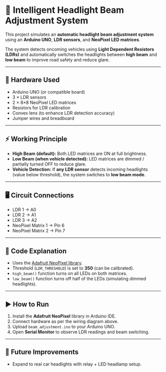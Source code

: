# 🚗 Intelligent Headlight Beam Adjustment System

This project simulates an **automatic headlight beam adjustment system** using an **Arduino UNO**, **LDR sensors**, and **NeoPixel LED matrices**.  

The system detects oncoming vehicles using **Light Dependent Resistors (LDRs)** and automatically switches the headlights between **high beam** and **low beam** to improve road safety and reduce glare.  

---

## 🔧 Hardware Used
- Arduino UNO (or compatible board)  
- 3 × LDR sensors  
- 2 × 8×8 NeoPixel LED matrices  
- Resistors for LDR calibration  
- Convex lens (to enhance LDR detection accuracy)  
- Jumper wires and breadboard  

---

## ⚡ Working Principle
- **High Beam (default):** Both LED matrices are ON at full brightness.  
- **Low Beam (when vehicle detected):** LED matrices are dimmed / partially turned OFF to reduce glare.  
- **Vehicle Detection:** If **any LDR sensor** detects incoming headlights (value below threshold), the system switches to **low beam mode**.  

---

## 🖥️ Circuit Connections
- LDR 1 → A0  
- LDR 2 → A1  
- LDR 3 → A2  
- NeoPixel Matrix 1 → Pin 6  
- NeoPixel Matrix 2 → Pin 7  

---

## 📜 Code Explanation
- Uses the [Adafruit NeoPixel library](https://github.com/adafruit/Adafruit_NeoPixel).  
- Threshold (`LDR_THRESHOLD`) is set to **350** (can be calibrated).  
- `high_beam()` function turns on all LEDs on both matrices.  
- `low_beam()` function turns off half of the LEDs (simulating dimmed headlights).  

---

## ▶️ How to Run
1. Install the **Adafruit NeoPixel** library in Arduino IDE.  
2. Connect hardware as per the wiring diagram above.  
3. Upload `beam_adjustment.ino` to your Arduino UNO.  
4. Open **Serial Monitor** to observe LDR readings and beam switching.  

---

## 📌 Future Improvements
- Expand to real car headlights with relay + LED headlamp setup.  
